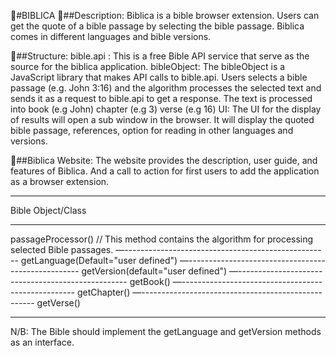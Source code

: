 

📙#BIBLICA
📓##Description: 
Biblica is a bible browser extension. Users can get the quote of a bible passage by selecting the bible passage. Biblica comes in different languages and bible versions.

📗##Structure:
bible.api : This is a free Bible API service that serve as the source for the biblica application.
bibleObject: The bibleObject is a JavaScript library that makes API calls to bible.api. Users selects a bible passage (e.g. John 3:16) and the algorithm processes the selected text and sends it as a request to bible.api to get a response. The text is processed into 
book (e.g John)
chapter (e.g 3)
verse (e.g 16)
UI: The UI for the display of results will open a sub window in the browser. It will display the quoted bible passage, references, option for reading in other languages and versions.

📘##Biblica Website:
The website provides the description, user guide, and features of Biblica. And a call to action for first users to add the application as a browser extension.
________________________________

Bible Object/Class
________________________________
passageProcessor() // This method contains the algorithm for processing selected Bible passages.
—---------------------------------------------------
getLanguage(Default="user defined")
—---------------------------------------------------
getVersion(default="user defined")
—--------------------------------------------------
getBook()
—---------------------------------------------------
getChapter()
—---------------------------------------------------
getVerse()
________________________________

N/B: The Bible should implement the getLanguage and getVersion methods as an interface.
